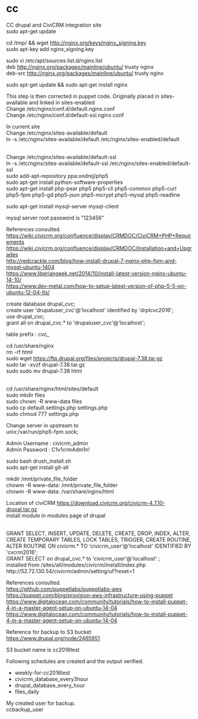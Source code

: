 # cc

CC drupal and CiviCRM integration site
<br>
sudo apt-get update
<br>

cd /tmp/ && wget http://nginx.org/keys/nginx_signing.key
<br>
sudo apt-key add nginx_signing.key
<br>

sudo vi /etc/apt/sources.list.d/nginx.list
<br>
deb http://nginx.org/packages/mainline/ubuntu/ trusty nginx
<br>
deb-src http://nginx.org/packages/mainline/ubuntu/ trusty nginx
<br>

sudo apt-get update && sudo apt-get install nginx
<br>


This step is then corrected in puppet code. Originally placed in sites-available and linked in sites-enabled
<br>
Change /etc/nginx/conf.d/default.nginx.conf
<br>
Change /etc/nginx/conf.d/default-ssl.nginx.conf
<br>

In current site 
<br>
Change /etc/nginx/sites-available/default
<br>
ln -s /etc/nginx/sites-available/default /etc/nginx/sites-enabled/default
<br>

<br>
Change /etc/nginx/sites-available/default-ssl
<br>
ln -s /etc/nginx/sites-available/default-ssl /etc/nginx/sites-enabled/default-ssl

<br>
sudo add-apt-repository ppa:ondrej/php5
<br>
sudo apt-get install python-software-properties
<br>
sudo apt-get install php-pear php5 php5-cli php5-common php5-curl php5-fpm php5-gd php5-json php5-mcrypt php5-mysql php5-readline
<br>

sudo apt-get install mysql-server mysql-client
<br>

mysql server root password is "123456"
<br>

References consulted.
<br>
https://wiki.civicrm.org/confluence/display/CRMDOC/CiviCRM+PHP+Requirements
<br>
https://wiki.civicrm.org/confluence/display/CRMDOC/Installation+and+Upgrades
<br>
http://redcrackle.com/blog/how-install-drupal-7-nginx-php-fpm-and-mysql-ubuntu-1404
<br>
https://www.liberiangeek.net/2014/10/install-latest-version-nginx-ubuntu-14-10/
<br>
https://www.dev-metal.com/how-to-setup-latest-version-of-php-5-5-on-ubuntu-12-04-lts/
<br>


create database drupal_cvc;
<br>
create user 'drupaluser_cvc'@'localhost' identified by 'drplcvc2016';
<br>
use drupal_cvc;
<br>
grant all on drupal_cvc.* to 'drupaluser_cvc'@'localhost';
<br>

table prefix : cvc_
<br>

cd /usr/share/nginx
<br>
rm -rf html
<br>
sudo wget https://ftp.drupal.org/files/projects/drupal-7.38.tar.gz
<br>
sudo tar -xvzf drupal-7.38.tar.gz
<br>
sudo sudo mv drupal-7.38 html
<br>
<br>

cd /usr/share/nginx/html/sites/default
<br>
sudo mkdir files
<br>
sudo chown -R www-data files
<br>
sudo cp default.settings.php settings.php
<br>
sudo chmod 777 settings.php
<br>

Change server in upstream to 
<br>
unix:/var/run/php5-fpm.sock;
<br>

Admin Username : civicrm_admin
<br>
Admin Password : C1v1crmAdm1n!
<br>

sudo bash drush_install.sh
<br>
sudo apt-get install git-all
<br>

mkdir /mnt/private_file_folder
<br>
chowm -R www-data: /mnt/private_file_folder
<br>
chowm -R www-data: /var/share/nginx/html
<br>


Location of civiCRM https://download.civicrm.org/civicrm-4.7.10-drupal.tar.gz
<br>
install module in modules page of drupal

<br>
GRANT SELECT, INSERT, UPDATE, DELETE, CREATE, DROP, INDEX, ALTER, CREATE TEMPORARY TABLES, LOCK TABLES, TRIGGER, CREATE ROUTINE, ALTER ROUTINE ON civicrm.* TO 'civicrm_user'@'localhost' IDENTIFIED BY 'cvcrm2016';

<br>
GRANT SELECT on drupal_cvc.* to 'civicrm_user'@'localhost' ;

<br>
installed from /sites/all/modules/civicrm/install/index.php


<br>
http://52.72.130.54/civicrm/admin/setting/uf?reset=1

References consulted.
<br>
https://github.com/puppetlabs/puppetlabs-aws
<br>
https://puppet.com/blog/provision-aws-infrastructure-using-puppet
<br>
https://www.digitalocean.com/community/tutorials/how-to-install-puppet-4-in-a-master-agent-setup-on-ubuntu-14-04
<br>
https://www.digitalocean.com/community/tutorials/how-to-install-puppet-4-in-a-master-agent-setup-on-ubuntu-14-04
<br>


Reference for backup to S3 bucket
<br>
https://www.drupal.org/node/2465951
<br>

S3 bucket name is cc2016test

Following schedules are created and the output verified.
- weekly-for-cc2016test
- civicrm_database_every3hour
- drupal_database_every_hour
- files_daily


My created user for backup. 
<br>
ccbackup_user

<br>


